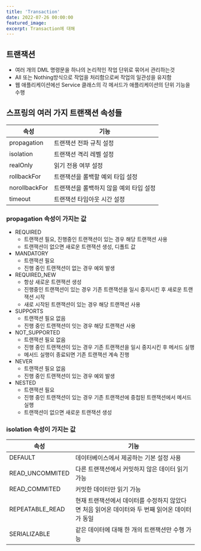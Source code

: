 ```yaml
---
title: 'Transaction'
date: 2022-07-26 00:00:00
featured_image: 
excerpt: Transaction에 대해
---
```


## 트랜잭션

* 여러 개의 DML 명령문을 하나의 논리적인 작업 단위로 묶어서 관리하는것
* All 또는 Nothing방식으로 작업을 처리함으로써 작업의 일관성을 유지함
* 웹 애플리케이션에선 Service 클래스의 각 메서드가 애플리케이션의 단위 기능을 수행

## 스프링의 여러 가지 트랜잭션 속성들

|속성|기능|
|-----|------|
|propagation|트랜잭션 전파 규칙 설정|
|isolation|트랜잭션 격리 레벨 설정|
|realOnly|읽기 전용 여부 설정|
|rollbackFor|트랜잭션을 롤백할 예외 타입 설정|
|norollbackFor|트랜잭션을 롤백하지 않을 예외 타입 설정|
|timeout|트랜잭션 타임아웃 시간 설정|

### propagation 속성이 가지는 값

* REQUIRED
  * 트랜잭션 필요, 진행중인 트랜잭션이 있는 경우 해당 트랜잭션 사용
  * 트랜잭션이 없으면  새로운 트랜잭션 생성, 디폴트 값
* MANDATORY
  * 트랜잭션 필요
  * 진행 중인 트랜잭션이 없는 경우 예외 발생
* REQUIRED_NEW
  * 항상 새로운 트랜잭션 생성
  * 진행중인 트랜잭션이 있는 경우 기존 트랜잭션을 일시 중지시킨 후 새로운 트랜잭션 시작
  * 새로 시작된 트랜잭션이 있는 경우 해당 트랜잭션 사용
* SUPPORTS
  * 트랜잭션 필요 없음
  * 진행 중인 트랜잭션이 잇는 경우 해당 트랜잭션 사용
* NOT_SUPPORTED
  * 트랜잭션 필요 없음
  * 진행 중인 트랜잭션이 있는 경우 기존 트랜잭션을 일시 중지시킨 후 메서드 실행
  * 메서드 실행이 종료되면 기존 트랜잭션 계속 진행
* NEVER
  * 트랜잭션 필요 없음
  * 진행 중인 트랜잭션이 있는 경우 예외 발생
* NESTED
  * 트랜잭션 필요
  * 진행 중인 트랜잭션이 있는 경우 기존 트랜잭션에 중첩된 트랜잭션에서 메서드 실행
  * 트랜잭션이 없으면 새로운 트랜잭션 생성

###  isolation 속성이 가지는 값

|속성|기능|
|------|------|
|DEFAULT|데이터베이스에서 제공하는 기본 설정 사용|
|READ_UNCOMMITED|다른 트랜잭션에서 커밋하지 않은 데이터 읽기 가능|
|READ_COMMITED|커밋한 데이터만 읽기 가능|
|REPEATABLE_READ|현재 트랜잭션에서 데이터를 수정하지 않았다면 처음 읽어온 데이터와 두 번째 읽어온 데이터가 동일|
|SERIALIZABLE|같은 데이터에 대해 한 개의 트랜잭션만 수행 가능|
  
  
